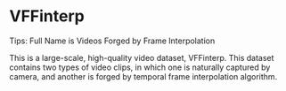 # VFFinterp 
Tips: Full Name is Videos Forged by Frame Interpolation

This is a large-scale, high-quality video dataset, VFFinterp. This dataset contains two types of video clips, in which one is naturally captured by camera, and another is forged by temporal frame interpolation algorithm. 


